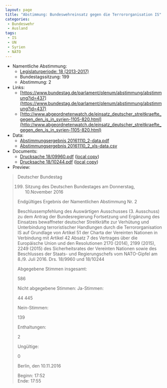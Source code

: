 ```yaml
---
layout: page
title: "Abstimmung: Bundeswehreinsatz gegen die Terrororganisation IS"
categories:
 - Bundeswehr
 - Ausland
tags:
 - IS
 - UN
 - Syrien
 - NATO
---
```


* Namentliche Abstimmung:
    * [Legislaturperiode: 18 (2013-2017)](https://de.wikipedia.org/wiki/18._Deutscher_Bundestag)
    * Bundestagssitzung: 199
    * Abstimmung: 2
* Links: 
    * [https://www.bundestag.de/parlament/plenum/abstimmung/abstimmung?id=437](https://www.bundestag.de/parlament/plenum/abstimmung/abstimmung?id=437)
    * [http://www.abgeordnetenwatch.de/einsatz_deutscher_streitkraefte_gegen_den_is_in_syrien-1105-820.html](http://www.abgeordnetenwatch.de/einsatz_deutscher_streitkraefte_gegen_den_is_in_syrien-1105-820.html)
* Data: 
    * [Abstimmungsergebnis 20161110_2-data.pdf](/res/abstimmungsliste/20161110_2-data.pdf)
    * [Abstimmungsergebnis 20161110_2_xls-data.csv](/res/abstimmungsliste/analyses/20161110_2_xls-data.csv)
* Documents: 
    * [Drucksache 18/09960.pdf](http://dip21.bundestag.de/dip21/btd/18/099/1809960.pdf) ([local copy](/res/abstimmungsdaten/018-199-02/1809960.pdf))
    * [Drucksache 18/10244.pdf](http://dip21.bundestag.de/dip21/btd/18/102/1810244.pdf) ([local copy](/res/abstimmungsdaten/018-199-02/1810244.pdf))
* Preview: 
> Deutscher Bundestag
> 
> 199. Sitzung des Deutschen Bundestages
> am Donnerstag, 10.November 2016
> 
> Endgültiges Ergebnis der Namentlichen Abstimmung Nr. 2
> 
> Beschlussempfehlung des Auswärtigen Ausschusses (3. Ausschuss) zu dem Antrag der
> Bundesregierung
> Fortsetzung und Ergänzung des Einsatzes bewaffneter deutscher Streitkräfte zur Verhütung
> und Unterbindung terroristischer Handlungen durch die Terrororganisation IS auf
> Grundlage von Artikel 51 der Charta der Vereinten Nationen in Verbindung mit Artikel 42
> Absatz 7 des Vertrages über die Europäische Union und den Resolutionen 2170 (2014),
> 2199 (2015), 2249 (2015) des Sicherheitsrates der Vereinten Nationen sowie des
> Beschlusses der Staats- und Regierungschefs vom NATO-Gipfel am 8./9. Juli 2016.
> Drs. 18/9960 und 18/10244
> 
> Abgegebene Stimmen insgesamt:
> 
> 586
> 
> Nicht abgegebene Stimmen:
> Ja-Stimmen:
> 
> 44
> 445
> 
> Nein-Stimmen:
> 
> 139
> 
> Enthaltungen:
> 
> 2
> 
> Ungültige:
> 
> 0
> 
> Berlin, den 10.11.2016
> 
> Beginn: 17:52  
> Ende: 17:55

